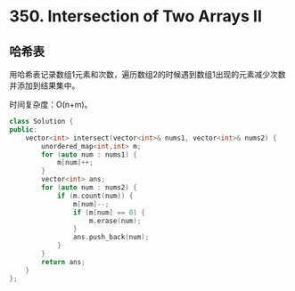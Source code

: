 # 350. Intersection of Two Arrays II

## 哈希表

用哈希表记录数组1元素和次数，遍历数组2的时候遇到数组1出现的元素减少次数并添加到结果集中。

时间复杂度：O(n+m)。

```cpp
class Solution {
public:
    vector<int> intersect(vector<int>& nums1, vector<int>& nums2) {
        unordered_map<int,int> m;
        for (auto num : nums1) {
            m[num]++;
        }
        vector<int> ans;
        for (auto num : nums2) {
            if (m.count(num)) {
                m[num]--;
                if (m[num] == 0) {
                    m.erase(num);
                }
                ans.push_back(num);
            }
        }
        return ans;
    }
};
```